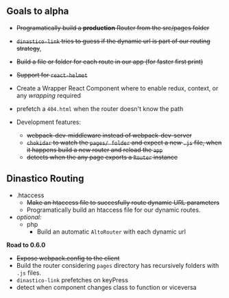 ## Goals to alpha
- ~~Programatically build a **production** Router from the src/pages folder~~
- ~~`dinastico-link` tries to guess if the dynamic url is part of our routing strategy~~, 
- ~~Build a file or folder for each route in our app (for faster first print)~~
- ~~Support for `react-helmet`~~
- Create a Wrapper React Component where to enable redux, context, or any *wrapping* required
- prefetch a `404.html` when the router doesn't know the path

- Development features:
  - ~~webpack-dev-middleware instead of webpack-dev-server~~
  - ~~`chokidar` to watch the `pages/ folder` and expect a new `.js` file, when it happens build a new router and reload the `app`~~
  - ~~detects when the any page exports a `Router` instance~~
## Dinastico Routing
- .htaccess
  - ~~Make an htaccess file to succesfully route dynamic URL parameters~~
  - Programatically build an htaccess file for our dynamic routes.
- *optional:*
  - php
    - Build an automatic `AltoRouter` with each dynamic url

**Road to 0.6.0**
- ~~Expose webpack.config to the client~~
- Build the router considering `pages` directory has recursively folders with `.js` files.
- `dinastico-link` prefetches on keyPress
- detect when component changes class to function or viceversa
